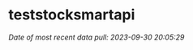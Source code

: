 
<!-- README.md is generated from README.Rmd. Please edit that file -->

# teststocksmartapi

*Date of most recent data pull: 2023-09-30 20:05:29*
